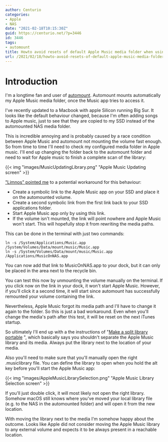 ```yaml
---
author: Centurio
categories:
- Apple
- NAS
date: "2021-02-18T10:15:30Z"
guid: https://centurio.net/?p=3446
id: 3446
tags:
- automount
title: Howto avoid resets of default Apple Music media folder when using a NAS
url: /2021/02/18/howto-avoid-resets-of-default-apple-music-media-folder-when-using-a-nas/
---
```

# Introduction
I'm a longtime fan and user of [automount](https://centurio.net/2016/03/16/automount-network-shares-on-mac-os-for-use-in-itunes/). Automount mounts automatically my Apple Music media folder, once the Music app tries to access it.

I've recently updated to a Macbook with apple Silicon running Big Sur. It looks like the default behaviour changed, because I'm often adding songs to Apple music, just to see that they are copied to my SSD instead of the automounted NAS media folder.

This is incredible annoying and is probably caused by a race condition between Apple Music and automount not mounting the volume fast enough. So from time to time I'll need to check my configured media folder in Apple music. I'll end up changing the folder back to the automount folder and need to wait for Apple music to finish a complete scan of the library:

{{< img "images/MusicUpdatingLibrary.png" "Apple Music Updating screen" >}}

[ "Limnos" pointed me](https://discussions.apple.com/thread/252216475) to a potential workaround for this behaviour:

  * Create a symbolic link to the Apple Music app on your SSD and place it on the automounted volume.
  * Create a second symbolic link from the first link back to your SSD applications folder.
  * Start Apple Music app only by using this link.
  * If the volume isn't mounted, the link will point nowhere and Apple Music won't start. This will hopefully stop it from rewriting the media paths.

This can be done in the terminal with just two commands:

```
ln -s /System/Applications/Music.app /System/Volumes/Data/mount/music/Music.app
ln -s /System/Volumes/Data/mount/music/Music.app /Applications/MusicOnNAS.app
```

You can now add that link to MusicOnNAS.app to your dock, but it can only be placed in the area next to the recycle bin.

You can test this now by unmounting the volume manually on the terminal. If you click now on the link in your dock, it won't start Apple Music. However, if you'll click it a second time, it will start since automount has successfully remounted your volume containing the link.

Nevertheless, Apple Music forgot its media path and I'll have to change it again to the folder. So this is just a bad workaround. Even when you'll change the media's path after this test, it will be reset on the next iTunes startup.

So ultimately I'll end up with a the instructions of  "[Make a split library portable](https://discussions.apple.com/docs/DOC-7392) ", which basically says you shouldn't separate the Apple Music library and its media. Always put the library next to the location of your media.

Also you'll need to make sure that you'll manually open the right .musiclibrary file. You can define the library to open when you hold the alt key before you'll start the Apple Music app:

{{< img "images/AppleMusicLibrarySelection.png" "Apple Music Library Selection screen" >}}

If you'll just double click, it will most likely not open the right library. Somehow macOS still knows where you've moved your local library file (e.g. to the NAS in the automounted folder) and will open it from the new location.

With moving the library next to the media I'm somehow happy about the outcome. Looks like Apple did not consider moving the Apple Music library to any external volume and expects it to be always present in a reachable location.